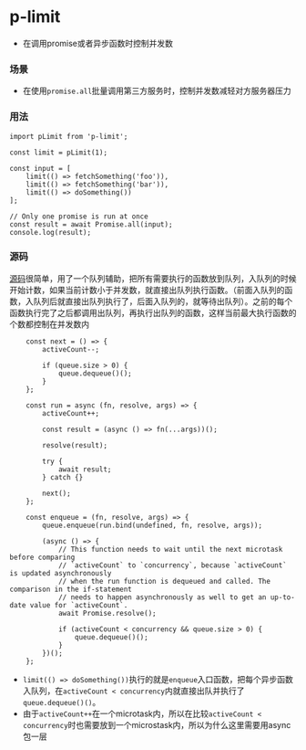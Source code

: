 # p-limit
* 在调用promise或者异步函数时控制并发数

### 场景
* 在使用`promise.all`批量调用第三方服务时，控制并发数减轻对方服务器压力

### 用法
```
import pLimit from 'p-limit';

const limit = pLimit(1);

const input = [
	limit(() => fetchSomething('foo')),
	limit(() => fetchSomething('bar')),
	limit(() => doSomething())
];

// Only one promise is run at once
const result = await Promise.all(input);
console.log(result);
```

### 源码
[源码](https://github.com/sindresorhus/p-limit/blob/main/index.js)很简单，用了一个队列辅助，把所有需要执行的函数放到队列，入队列的时候开始计数，如果当前计数小于并发数，就直接出队列执行函数。（前面入队列的函数，入队列后就直接出队列执行了，后面入队列的，就等待出队列）。之前的每个函数执行完了之后都调用出队列，再执行出队列的函数，这样当前最大执行函数的个数都控制在并发数内
```
    const next = () => {
		activeCount--;

		if (queue.size > 0) {
			queue.dequeue()();
		}
	};

	const run = async (fn, resolve, args) => {
		activeCount++;

		const result = (async () => fn(...args))();

		resolve(result);

		try {
			await result;
		} catch {}

		next();
	};

	const enqueue = (fn, resolve, args) => {
		queue.enqueue(run.bind(undefined, fn, resolve, args));

		(async () => {
			// This function needs to wait until the next microtask before comparing
			// `activeCount` to `concurrency`, because `activeCount` is updated asynchronously
			// when the run function is dequeued and called. The comparison in the if-statement
			// needs to happen asynchronously as well to get an up-to-date value for `activeCount`.
			await Promise.resolve();

			if (activeCount < concurrency && queue.size > 0) {
				queue.dequeue()();
			}
		})();
	};
```
* `limit(() => doSomething())`执行的就是`enqueue`入口函数，把每个异步函数入队列，在`activeCount < concurrency`内就直接出队并执行了`queue.dequeue()()`。
* 由于`activeCount++`在一个microtask内，所以在比较`activeCount < concurrency`时也需要放到一个microstask内，所以为什么这里需要用async包一层